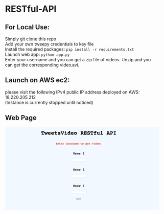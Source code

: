 # RESTful-API

## For Local Use:
Simply git clone this repo <br/>
Add your own tweepy credentials to key file <br/>
Install the required packages: ```pip install -r requirements.txt``` <br/>
Launch web app: ```python app.py``` <br/>
Enter your username and you can get a zip file of videos. Unzip and you can get the corresponding video.avi.

## Launch on AWS ec2:

please visit the following IPv4 public IP address deployed on AWS: <br/>
18.220.205.212 <br/>
(Instance is currently stopped until noticed) 

## Web Page
![webpage](https://github.com/BUEC500C1/twitter-summarizer-rest-service-Yufeng-L/blob/master/webpage.png)
